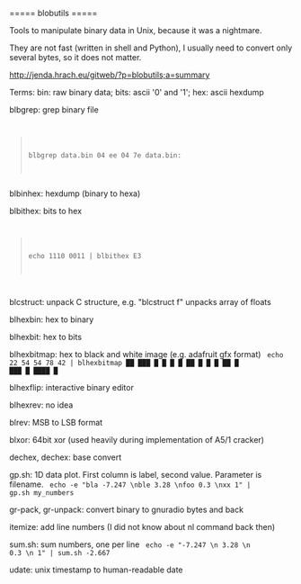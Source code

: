 ===== blobutils =====

Tools to manipulate binary data in Unix, because it was a nightmare.

They are not fast (written in shell and Python), I usually need to convert only several bytes, so it does not matter.

http://jenda.hrach.eu/gitweb/?p=blobutils;a=summary

Terms: bin: raw binary data; bits: ascii '0' and '1'; hex: ascii hexdump

blbgrep: grep binary file
<code>
> blbgrep data.bin 04 ee 04 7e
data.bin:<offset>
</code>
blbinhex: hexdump (binary to hexa)

blbithex: bits to hex
<code>
> echo 1110 0011 | blbithex
E3
</code>

blcstruct: unpack C structure, e.g. "blcstruct f" unpacks array of floats

blhexbin: hex to binary

blhexbit: hex to bits

blhexbitmap: hex to black and white image (e.g. adafruit gfx format)
<code>
echo 22 54 54 78 42 | blhexbitmap
██ ███ █
█ █ █ ██
█ █ █ ██
█    ███
█ ████ █
</code>

blhexflip: interactive binary editor

blhexrev: no idea

blrev: MSB to LSB format

blxor: 64bit xor (used heavily during implementation of A5/1 cracker)

dechex, dechex: base convert

gp.sh: 1D data plot. First column is label, second value. Parameter is filename.
<code>
echo -e "bla -7.247 \nble 3.28 \nfoo 0.3 \nxx 1" | gp.sh my_numbers
</code>

gr-pack, gr-unpack: convert binary to gnuradio bytes and back

itemize: add line numbers (I did not know about nl command back then)

sum.sh: sum numbers, one per line
<code>
echo -e "-7.247 \n 3.28 \n 0.3 \n 1" | sum.sh
-2.667
</code>

udate: unix timestamp to human-readable date